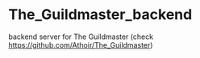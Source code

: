 # The_Guildmaster_backend
backend server for The Guildmaster (check https://github.com/Athoir/The_Guildmaster)

